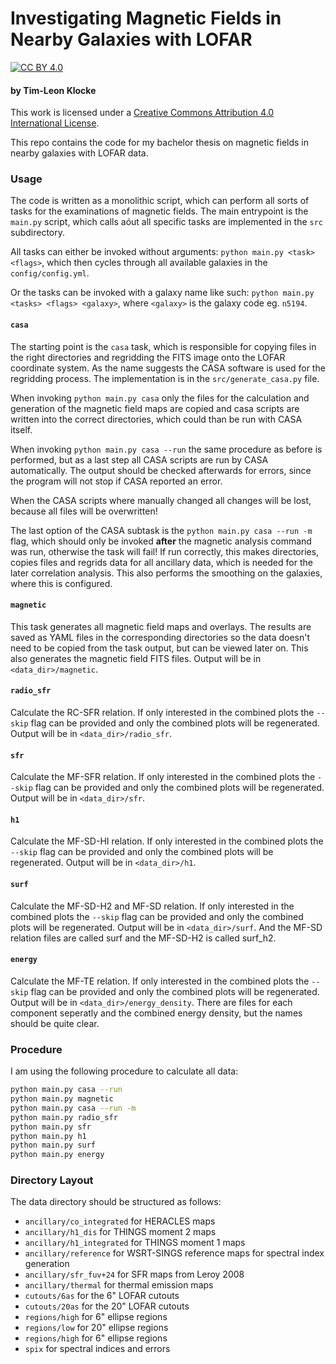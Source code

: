# Investigating Magnetic Fields in Nearby Galaxies with LOFAR
[![CC BY 4.0][cc-by-shield]][cc-by]
#### by Tim-Leon Klocke

This work is licensed under a [Creative Commons Attribution 4.0 International License][cc-by].

[cc-by]: http://creativecommons.org/licenses/by/4.0/
[cc-by-image]: https://i.creativecommons.org/l/by/4.0/88x31.png
[cc-by-shield]: https://img.shields.io/badge/License-CC%20BY%204.0-lightgrey.svg

This repo contains the code for my bachelor thesis on magnetic fields in nearby galaxies with LOFAR data.

### Usage

The code is written as a monolithic script, which can perform all sorts of tasks for the examinations of magnetic fields.
The main entrypoint is the `main.py` script, which calls aóut all specific tasks are implemented in the `src` subdirectory.

All tasks can either be invoked without arguments: `python main.py <task> <flags>`, which then cycles through all available galaxies in the `config/config.yml`.

Or the tasks can be invoked with a galaxy name like such: `python main.py <tasks> <flags> <galaxy>`, where `<galaxy>` is the galaxy code eg. `n5194`.

#### `casa`
The starting point is the `casa` task, which is responsible for copying files in the right directories and regridding the FITS image onto the LOFAR coordinate system. As the name suggests the CASA software is used for the regridding process.
The implementation is in the `src/generate_casa.py` file. 

When invoking `python main.py casa` only the files for the calculation and generation of the magnetic field maps are copied and casa scripts are written into the correct directories, which could than be run with CASA itself.

When invoking `python main.py casa --run` the same procedure as before is performed, but as a last step all CASA scripts are run by CASA automatically. The output should be checked afterwards for errors, since the program will not stop if CASA reported an error.

When the CASA scripts where manually changed all changes will be lost, because all files will be overwritten!

The last option of the CASA subtask is the `python main.py casa --run -m` flag, which should only be invoked __after__ the magnetic analysis command was run, otherwise the task will fail! If run correctly, this makes directories, copies files and regrids data for all ancillary data, which is needed for the later correlation analysis. This also performs the smoothing on the galaxies, where this is configured.

#### `magnetic`
This task generates all magnetic field maps and overlays. The results are saved as YAML files in the corresponding directories so the data doesn't need to be copied from the task output, but can be viewed later on. This also generates the magnetic field FITS files.
Output will be in `<data_dir>/magnetic`.

#### `radio_sfr`
Calculate the RC-SFR relation. If only interested in the combined plots the `--skip` flag can be provided and only the combined plots will be regenerated.
Output will be in `<data_dir>/radio_sfr`.

#### `sfr`
Calculate the MF-SFR relation. If only interested in the combined plots the `--skip` flag can be provided and only the combined plots will be regenerated.
Output will be in `<data_dir>/sfr`.

#### `h1`
Calculate the MF-SD-HI relation. If only interested in the combined plots the `--skip` flag can be provided and only the combined plots will be regenerated.
Output will be in `<data_dir>/h1`.

#### `surf`
Calculate the MF-SD-H2 and MF-SD relation. If only interested in the combined plots the `--skip` flag can be provided and only the combined plots will be regenerated.
Output will be in `<data_dir>/surf`. And the MF-SD relation files are called surf and the MF-SD-H2 is called surf_h2.


#### `energy`
Calculate the MF-TE relation. If only interested in the combined plots the `--skip` flag can be provided and only the combined plots will be regenerated.
Output will be in `<data_dir>/energy_density`. There are files for each component seperatly and the combined energy density, but the names should be quite clear.


### Procedure
I am using the following procedure to calculate all data:
```bash
python main.py casa --run
python main.py magnetic
python main.py casa --run -m
python main.py radio_sfr
python main.py sfr
python main.py h1
python main.py surf
python main.py energy
```

### Directory Layout
The data directory should be structured as follows:
- `ancillary/co_integrated` for HERACLES maps
- `ancillary/h1_dis` for THINGS moment 2 maps
- `ancillary/h1_integrated` for THINGS moment 1 maps
- `ancillary/reference` for WSRT-SINGS reference maps for spectral index generation
- `ancillary/sfr_fuv+24` for SFR maps from Leroy 2008
- `ancillary/thermal` for thermal emission maps
- `cutouts/6as` for the 6" LOFAR cutouts
- `cutouts/20as` for the 20" LOFAR cutouts
- `regions/high` for 6" ellipse regions
- `regions/low` for 20" ellipse regions 
- `regions/high` for 6" ellipse regions
- `spix` for spectral indices and errors